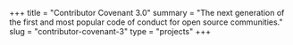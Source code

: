 +++
title = "Contributor Covenant 3.0"
summary = "The next generation of the first and most popular code of conduct for open source communities."
slug = "contributor-covenant-3"
type = "projects"
+++

